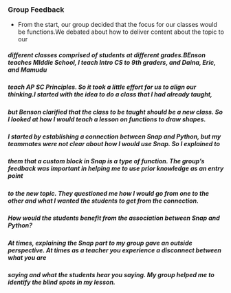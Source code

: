 ### Group Feedback
- From the start, our group decided that the focus for our classes would be functions.We debated about how to deliver content about the topic to our 
##### different classes comprised of students at different grades.BEnson teaches MIddle School, I teach Intro CS to 9th graders, and Daina, Eric, and Mamudu 
##### teach AP SC Principles. So it took a little effort for us to align our thinking.I started with the idea to do a class that I had already taught, 
##### but Benson clarified that the class to be taught should be a new class. So I looked at how I would teach a lesson on functions to draw shapes. 
##### I started by establishing a connection between Snap and Python, but my teammates were not clear about how I would use Snap. So I explained to 
##### them that a custom block in Snap is a type of function. The group’s feedback was important in helping me to use prior knowledge as an entry point 
##### to the new topic. They questioned me how I would go from one to the other and what I wanted the students to get from the connection. 
##### How would the students benefit from the association between Snap and Python?
##### At times, explaining the Snap part to my group gave an outside perspective. At times as a teacher you experience a disconnect between what you are 
##### saying and what the students hear you saying. My group helped me to identify the blind spots in my lesson.
